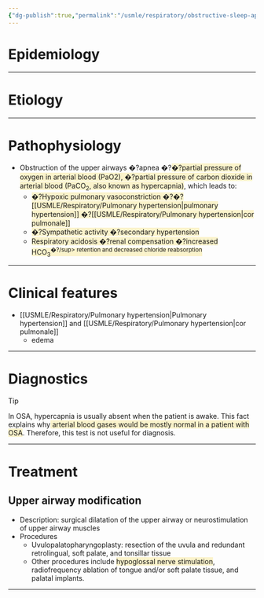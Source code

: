 ```yaml
---
{"dg-publish":true,"permalink":"/usmle/respiratory/obstructive-sleep-apnea/"}
---
```


# Epidemiology


---
# Etiology


---
# Pathophysiology
- Obstruction of the upper airways �?apnea �?<span style="background:rgba(240, 200, 0, 0.2)">�?partial pressure of oxygen in arterial blood (PaO2), �?partial pressure of carbon dioxide in arterial blood (PaCO<sub>2</sub>, also known as hypercapnia)</span>, which leads to:
	- <span style="background:rgba(240, 200, 0, 0.2)">�?Hypoxic pulmonary vasoconstriction �?�?[[USMLE/Respiratory/Pulmonary hypertension\|pulmonary hypertension]] �?[[USMLE/Respiratory/Pulmonary hypertension\|cor pulmonale]]</span>
	- <span style="background:rgba(240, 200, 0, 0.2)">�?Sympathetic activity �?secondary hypertension</span>
	- <span style="background:rgba(240, 200, 0, 0.2)">Respiratory acidosis �?renal compensation �?increased HCO<sub>3</sub><sup>�?/sup> retention and decreased chloride reabsorption </span>

---
# Clinical features
- [[USMLE/Respiratory/Pulmonary hypertension\|Pulmonary hypertension]] and [[USMLE/Respiratory/Pulmonary hypertension\|cor pulmonale]]
	- edema

---
# Diagnostics
>[!tip] 
>In OSA, hypercapnia is usually absent when the patient is awake. This fact explains why<span style="background:rgba(240, 200, 0, 0.2)"> arterial blood gases would be mostly normal in a patient with OSA</span>. Therefore, this test is not useful for diagnosis.



---
# Treatment
## Upper airway modification
- Description: surgical dilatation of the upper airway or neurostimulation of upper airway muscles
- Procedures 
	- Uvulopalatopharyngoplasty: resection of the uvula and redundant retrolingual, soft palate, and tonsillar tissue 
	- Other procedures include <span style="background:rgba(240, 200, 0, 0.2)">hypoglossal nerve stimulation</span>, radiofrequency ablation of tongue and/or soft palate tissue, and palatal implants.

---

